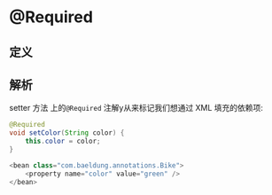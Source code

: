 # @Required

## 定义

## 解析

setter 方法 上的`@Required`  注解y从来标记我们想通过 XML 填充的依赖项:

```java
@Required
void setColor(String color) {
    this.color = color;
}
```

```java
<bean class="com.baeldung.annotations.Bike">
    <property name="color" value="green" />
</bean>
```



